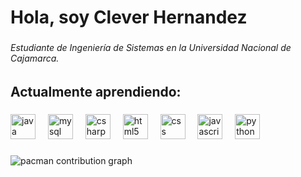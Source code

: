 <h1 align="left">Hola, soy Clever Hernandez</h1>

###

<h6 align="left">Estudiante de Ingeniería de Sistemas en la Universidad Nacional de Cajamarca.</h6>

###

<h2 align="left">Actualmente aprendiendo:</h2>

###

<div align="left">
  <img src="https://cdn.jsdelivr.net/gh/devicons/devicon/icons/java/java-original.svg" height="40" alt="java logo"  />
  <img width="12" />
  <img src="https://cdn.jsdelivr.net/gh/devicons/devicon/icons/mysql/mysql-original.svg" height="40" alt="mysql logo"  />
  <img width="12" />
  <img src="https://cdn.jsdelivr.net/gh/devicons/devicon/icons/csharp/csharp-original.svg" height="40" alt="csharp logo"  />
  <img width="12" />
  <img src="https://cdn.jsdelivr.net/gh/devicons/devicon/icons/html5/html5-original.svg" height="40" alt="html5 logo"  />
  <img width="12" />
  <img src="https://cdn.jsdelivr.net/gh/devicons/devicon/icons/css3/css3-original.svg" height="40" alt="css logo"  />
  <img width="12" />
  <img src="https://cdn.jsdelivr.net/gh/devicons/devicon/icons/javascript/javascript-original.svg" height="40" alt="javascript logo"  />
  <img width="12" />
  <img src="https://cdn.jsdelivr.net/gh/devicons/devicon/icons/python/python-original.svg" height="40" alt="python logo"  />
</div>

###

<picture>
  <source media="(prefers-color-scheme: dark)" srcset="https://raw.githubusercontent.com/clevhernandez/clevhernandez/output/pacman-contribution-graph-dark.svg">
  <source media="(prefers-color-scheme: light)" srcset="https://raw.githubusercontent.com/clevhernandez/clevhernandez/output/pacman-contribution-graph.svg">
  <img alt="pacman contribution graph" src="https://raw.githubusercontent.com/clevhernandez/clevhernandez/output/pacman-contribution-graph.svg">
</picture>

###